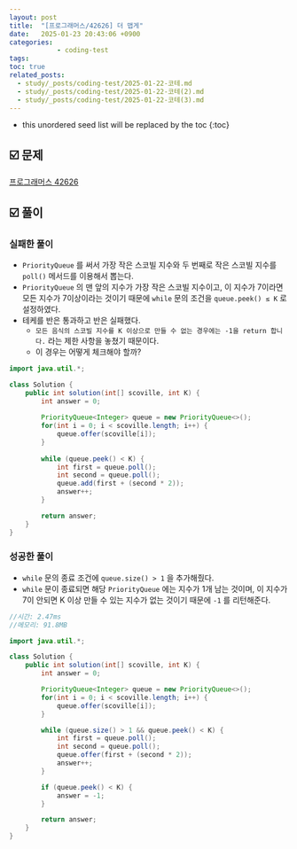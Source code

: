 ```yaml
---
layout: post
title:  "[프로그래머스/42626] 더 맵게"
date:   2025-01-23 20:43:06 +0900
categories: 
            - coding-test
tags:        
toc: true
related_posts:
  - study/_posts/coding-test/2025-01-22-코테.md
  - study/_posts/coding-test/2025-01-22-코테(2).md
  - study/_posts/coding-test/2025-01-22-코테(3).md
---
```

* this unordered seed list will be replaced by the toc
{:toc}

## ☑️ 문제

[프로그래머스 42626](https://school.programmers.co.kr/learn/courses/30/lessons/42626)

## ☑️ 풀이

### 실패한 풀이

- `PriorityQueue` 를 써서 가장 작은 스코빌 지수와 두 번째로 작은 스코빌 지수를 `poll()` 메서드를 이용해서 뽑는다.
- `PriorityQueue` 의 맨 앞의 지수가 가장 작은 스코빌 지수이고, 이 지수가 7이라면 모든 지수가 7이상이라는 것이기 때문에 `while` 문의 조건을 `queue.peek() ≤ K` 로 설정하였다.
- 테케를 반은 통과하고 반은 실패했다.
    - `모든 음식의 스코빌 지수를 K 이상으로 만들 수 없는 경우에는 -1을 return 합니다.` 라는 제한 사항을 놓쳤기 때문이다.
    - 이 경우는 어떻게 체크해야 할까?

```java
import java.util.*;

class Solution {
    public int solution(int[] scoville, int K) {
        int answer = 0;
        
        PriorityQueue<Integer> queue = new PriorityQueue<>();
        for(int i = 0; i < scoville.length; i++) {
            queue.offer(scoville[i]);
        }
        
        while (queue.peek() < K) {
            int first = queue.poll();
            int second = queue.poll();
            queue.add(first + (second * 2));
            answer++;
        }

        return answer;
    }
}
```

### 성공한 풀이

- `while` 문의 종료 조건에 `queue.size() > 1` 을 추가해줬다.
- `while` 문이 종료되면 해당 `PriorityQueue` 에는 지수가 1개 남는 것이며, 이 지수가 7이 안되면 K 이상 만들 수 있는 지수가 없는 것이기 때문에 `-1` 를 리턴해준다.

```java
//시간: 2.47ms
//메모리: 91.8MB

import java.util.*;

class Solution {
    public int solution(int[] scoville, int K) {
        int answer = 0;

        PriorityQueue<Integer> queue = new PriorityQueue<>();
        for(int i = 0; i < scoville.length; i++) {
            queue.offer(scoville[i]);
        }

        while (queue.size() > 1 && queue.peek() < K) {
            int first = queue.poll();
            int second = queue.poll();
            queue.offer(first + (second * 2));
            answer++;
        }

        if (queue.peek() < K) {
            answer = -1;
        }

        return answer;
    }
}
```